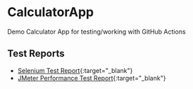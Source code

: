 # CalculatorApp
Demo Calculator App for testing/working with GitHub Actions

## Test Reports
- [Selenium Test Report](https://vikrant-3009.github.io/CalculatorApp/selenium.html/){:target="_blank"}
- [JMeter Performance Test Report](https://vikrant-3009.github.io/CalculatorApp/jmeter.html/){:target="_blank"}